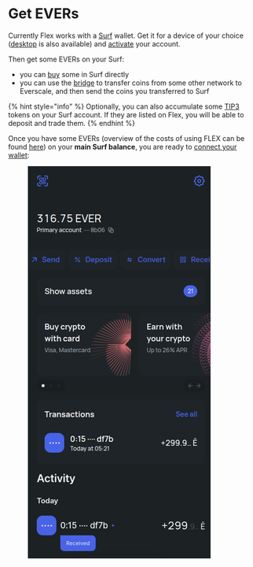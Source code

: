 # Get EVERs

Currently Flex works with a [Surf](https://ever.surf/) wallet. Get it for a device of your choice ([desktop](https://help.ever.surf/en/support/solutions/articles/77000520542-how-to-install-ever-surf-for-desktop) is also available) and [activate](https://help.ever.surf/en/support/solutions/articles/77000508953-how-to-activate-your-profile-in-surf-) your account.

Then get some EVERs on your Surf:

* you can [buy](https://help.ever.surf/en/support/solutions/articles/77000513727-how-do-i-top-up-my-surf-wallet-balance-using-a-bank-payment-card-) some in Surf directly
* you can use the [bridge](https://octusbridge.io/) to transfer coins from some other network to Everscale, and then send the coins you transferred to Surf

{% hint style="info" %}
Optionally, you can also accumulate some [TIP3](https://help.ever.surf/en/support/solutions/articles/77000525744-tip3-tokens-in-surf) tokens on your Surf account. If they are listed on Flex, you will be able to deposit and trade them.
{% endhint %}

Once you have some EVERs (overview of the costs of using FLEX can be found [here](../specifications/flex-fees.md)) on your **main Surf balance**, you are ready to [connect your wallet](connect-your-wallet.md):

<figure><img src="../.gitbook/assets/0002.png" alt=""><figcaption></figcaption></figure>
